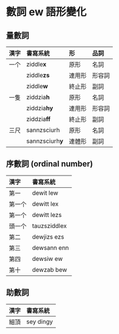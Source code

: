 # 數詞 ew 語形變化

## 量數詞

| 漢字 | 書寫系統 | 形 | 品詞 |
| :--- | :--- | :--- | :--- |
| 一个 | ziddle**x** | 原形 | 名詞 |
| | ziddle**zs** | 連用形 | 形容詞 |
| | ziddle**w** | 終止形 | 副詞 |
| 一隻 | ziddzia**h** | 原形 | 名詞 |
| | ziddzia**hy** | 連用形 | 形容詞 |
| | ziddzia**ff** | 終止形 | 副詞 |
| 三尺 | sannzsciurh | 原形 | 名詞 |
| | sannzsciurh**y** | 連體形 | 副詞 |

## 序數詞 \(ordinal number\)

| 漢字 | 書寫系統 |
| :--- | :--- |
| 第一 | dewit lew |
| 第一个 | dewitt lex |
| 第一个 | dewitt lezs |
| 頭一个 | tauzsziddlex |
| 第二 | dewjizs ezs |
| 第三 | dewsann enn |
| 第四 | dewsiw ew |
| 第十 | dewzab bew |

## 助數詞

| 漢字 | 書寫系統 |
| :--- | :--- |
| 細頂 | sey dingy |
